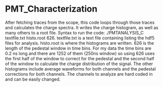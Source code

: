PMT_Characterization
====================

After fetching traces from the scope, this code loops through those traces and calculates the charge spectra. It writes the charge histogram, as well as many others to a root file. Syntax to run the code: ./PMTANALYSIS_C textfile.txt histo.root 626. textfile.txt is a text file containing listing the hdf5 files for analysis. histo.root is where the histograms are written. 626 is the length of the pedestal window in time bins. For my data the time bins are 0.2 ns long and there are 1252 of them (250ns window) so using 626 uses the first half of the window to correct for the pedestal and the second half of the window to calculate the charge distribution of the signal. The other histograms include average waveforms for both channels and the pedestal corrections for both channels. The channels to analyze are hard coded in and can be easily changed. 